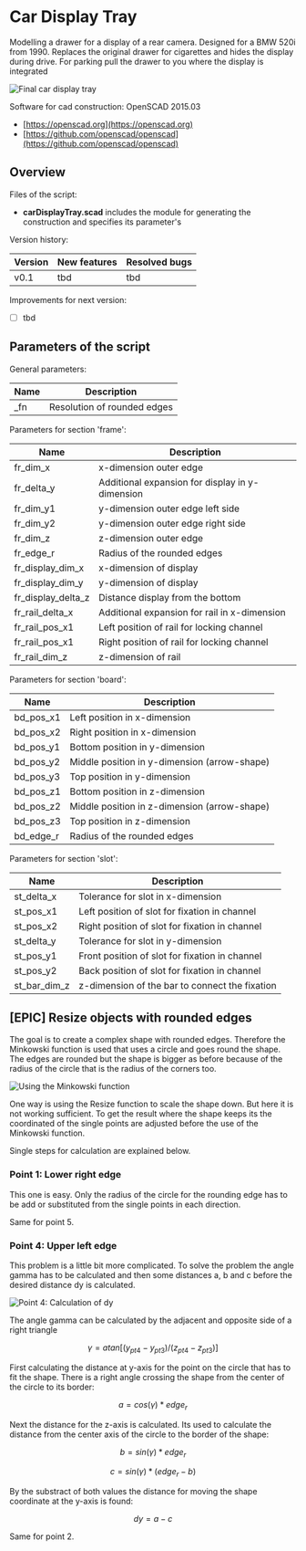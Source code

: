 # Car Display Tray #

Modelling a drawer for a display of a rear camera. Designed for a BMW 520i from 1990. Replaces the original drawer for cigarettes and hides the display during drive. For parking pull the drawer to you where the display is integrated

![Final car display tray](pictures/tbd.png)

Software for cad construction: OpenSCAD 2015.03
- [https://openscad.org](https://openscad.org)
- [https://github.com/openscad/openscad](https://github.com/openscad/openscad)

## Overview ##

Files of the script:

- __carDisplayTray.scad__ includes the module for generating the construction and specifies its parameter's

Version history:

| Version | New features | Resolved bugs |
| ------- | ------------ | ------------- |
| v0.1    | tbd          | tbd           |

Improvements for next version:

- [ ] tbd

## Parameters of the script ##

General parameters:

| Name               | Description                                     |
| ------------------ | ----------------------------------------------- |
| _fn                | Resolution of rounded edges                     |

Parameters for section 'frame':

| Name               | Description                                     |
| ------------------ | ----------------------------------------------- |
| fr_dim_x           | x-dimension outer edge                          |
| fr_delta_y         | Additional expansion for display in y-dimension |
| fr_dim_y1          | y-dimension outer edge left side                |
| fr_dim_y2          | y-dimension outer edge  right side              |
| fr_dim_z           | z-dimension outer edge                          |
| fr_edge_r          | Radius of the rounded edges                     |
| fr_display_dim_x   | x-dimension of display                          |
| fr_display_dim_y   | y-dimension of display                          |
| fr_display_delta_z | Distance display from the bottom                |
| fr_rail_delta_x    | Additional expansion for rail in x-dimension    |
| fr_rail_pos_x1     | Left position of rail for locking channel       |
| fr_rail_pos_x1     | Right position of rail for locking channel      |
| fr_rail_dim_z      | z-dimension of rail                             |

Parameters for section 'board':

| Name               | Description                                     |
| ------------------ | ----------------------------------------------- |
| bd_pos_x1          | Left position in x-dimension                    |
| bd_pos_x2          | Right position in x-dimension                   |
| bd_pos_y1          | Bottom position in y-dimension                  |
| bd_pos_y2          | Middle position in y-dimension (arrow-shape)    |
| bd_pos_y3          | Top position in y-dimension                     |
| bd_pos_z1          | Bottom position in z-dimension                  |
| bd_pos_z2          | Middle position in z-dimension (arrow-shape)    |
| bd_pos_z3          | Top position in z-dimension                     |
| bd_edge_r          | Radius of the rounded edges                     |

Parameters for section 'slot':

| Name               | Description                                     |
| ------------------ | ----------------------------------------------- |
| st_delta_x         | Tolerance for slot in x-dimension               |
| st_pos_x1          | Left position of slot for fixation in channel   |
| st_pos_x2          | Right position of slot for fixation in channel  |
| st_delta_y         | Tolerance for slot in y-dimension               |
| st_pos_y1          | Front position of slot for fixation in channel  |
| st_pos_y2          | Back position of slot for fixation in channel   |
| st_bar_dim_z       | z-dimension of the bar to connect the fixation  |

## [EPIC] Resize objects with rounded edges ##

The goal is to create a complex shape with rounded edges. Therefore the Minkowski function is used that uses a circle and goes round the shape. The edges are rounded but the shape is bigger as before because of the radius of the circle that is the radius of the corners too.

![Using the Minkowski function](https://lucid.app/publicSegments/view/ffb4a4e9-ca06-4040-a4ad-bed78eb1dca3/image.png "Overview round edges")

One way is using the Resize function to scale the shape down. But here it is not working sufficient. To get the result where the shape keeps its the coordinated of the single points are adjusted before the use of the Minkowski function.

Single steps for calculation are explained below.

### Point 1: Lower right edge ###

This one is easy. Only the radius of the circle for the rounding edge has to be add or substituted from the single points in each direction.

Same for point 5.

### Point 4: Upper left edge ###

This problem is a little bit more complicated. To solve the problem the angle gamma has to be calculated and then some distances a, b and c before the desired distance dy is calculated.

![Point 4: Calculation of dy](https://lucid.app/publicSegments/view/4cc5a863-c1d5-4d18-a564-80384627b660/image.png "Point 4")

The angle gamma can be calculated by the adjacent and opposite side of a right triangle

$$\gamma = atan[(y_{pt4} - y_{pt3}) / (z_{pt4} - z_{pt3})]$$

First calculating the distance at y-axis for the point on the circle that has to fit the shape. There is a right angle crossing the shape from the center of the circle to its border:

$$a = cos(\gamma) * edge_r$$

Next the distance for the z-axis is calculated. Its used to calculate the distance from the center axis of the circle to the border of the shape:

$$b = sin(\gamma) * edge_r$$

$$c = sin(\gamma) * (edge_r - b)$$

By the substract of both values the distance for moving the shape coordinate at the y-axis is found:

$$dy = a - c$$

Same for point 2.
